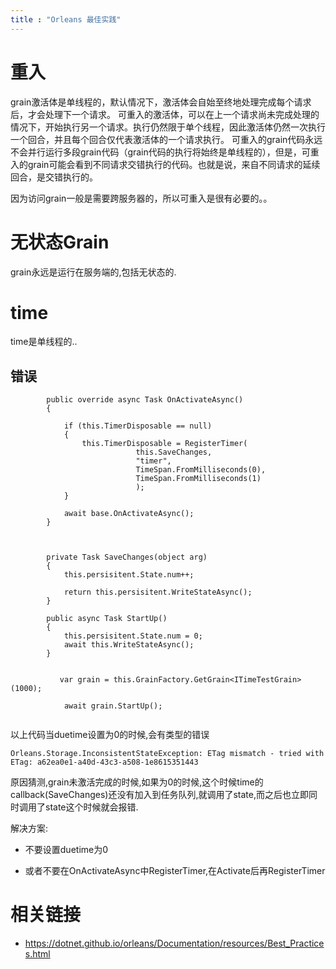 ```yaml
---
title : "Orleans 最佳实践"
---
```


# 重入

grain激活体是单线程的，默认情况下，激活体会自始至终地处理完成每个请求后，才会处理下一个请求。
可重入的激活体，可以在上一个请求尚未完成处理的情况下，开始执行另一个请求。执行仍然限于单个线程，因此激活体仍然一次执行一个回合，并且每个回合仅代表激活体的一个请求执行。
可重入的grain代码永远不会并行运行多段grain代码（grain代码的执行将始终是单线程的），但是，可重入的grain可能会看到不同请求交错执行的代码。也就是说，来自不同请求的延续回合，是交错执行的。

因为访问grain一般是需要跨服务器的，所以可重入是很有必要的。。

# 无状态Grain

grain永远是运行在服务端的,包括无状态的.

# time

time是单线程的..

## 错误

```
        public override async Task OnActivateAsync()
        {

            if (this.TimerDisposable == null)
            {
                this.TimerDisposable = RegisterTimer(
                            this.SaveChanges,
                            "timer",
                            TimeSpan.FromMilliseconds(0),
                            TimeSpan.FromMilliseconds(1)
                            );
            }

            await base.OnActivateAsync();
        }



        private Task SaveChanges(object arg)
        {
            this.persisitent.State.num++;

            return this.persisitent.WriteStateAsync();
        }

    	public async Task StartUp()
        {
            this.persisitent.State.num = 0;
            await this.WriteStateAsync();
        }
        
        
           var grain = this.GrainFactory.GetGrain<ITimeTestGrain>(1000);

            await grain.StartUp();
        
```

以上代码当duetime设置为0的时候,会有类型的错误

```
Orleans.Storage.InconsistentStateException: ETag mismatch - tried with ETag: a62ea0e1-a40d-43c3-a508-1e8615351443
```

原因猜测,grain未激活完成的时候,如果为0的时候,这个时候time的callback(SaveChanges)还没有加入到任务队列,就调用了state,而之后也立即同时调用了state这个时候就会报错.

解决方案:

- 不要设置duetime为0

- 或者不要在OnActivateAsync中RegisterTimer,在Activate后再RegisterTimer

# 相关链接

- <https://dotnet.github.io/orleans/Documentation/resources/Best_Practices.html>